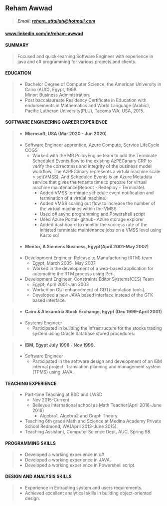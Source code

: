 ## Reham Awwad
 
> ##### Email: reham_attallah@hotmail.com 
#### www.linkedin.com/in/reham-awwad
#### SUMMARY
>   Focused and quick-learning Software Engineer with experience in java and c#  programming for various projects and clients.
#### EDUCATION  
> * Bachelor Degree of Computer Science, the American University in Cairo (AUC), Egypt, 1998.  
> Minor: Business Administration.  
> * Post baccalaureate Residency Certificate in Education with endorsements in Mathematics and World Language (Arabic), Pacific Lutheran 
> University(PLU), Tacoma WA, USA, 2015. 
#### SOFTWARE ENGINEERING CAREER EXPERIENCE 
> * #### Microsoft, USA (Mar 2020 - Jun 2020)
  >  * Software Engineer apprentice, Azure Compute, Service LifeCycle COGS
  >    * Worked with the MR PolicyEngine team to add the Terminate Scheduled Events flow to the existing AzPECanary 
  >      CRP to verify the correctness and integrity of the business model workflow. The AzPECanary represents a virtula machine scale     >      set(VMSS). And Scheduled Events is an Azure Metadata service that gives the tenants time to prepare for 
  >       virtual machine maintenance(Reboot - Redeploy - Terminate).
  >       * Added VMSS terminate schedule event notification and termination of a virtual machine. 
  >       * Added VMSS scaling out flow to increase the number of the virtual machines within
  >         the VMSS 
  >       * Used c# async programming and Powershell script
  >       * Used Azure Portal- github- Azure storage explorer
  >       * Added dashboard to monitor the success rate of the initiated terminate maintenance jobs on a VMSS level
  >        using Kusto sql 
> * #### Mentor, A Siemens Business, Egypt(April 2001-May 2007)
  > * Development Engineer, Release to Manufacturing (RTM) team  
  >   * Egypt, March 2005- May 2007 
  >   * Worked in the development of a web-based application for automating the RTM process using Perl.   
  > * Development Engineer, Constraints Editor Systems(CES) Team  
  >   * Egypt, April 2001-Jan 2003 
  >   * Worked on GUI enhancement of GDT(simulation tools). 
  >   * Developed a new JAVA based interface instead of the GTK based interface. 

> * #### Cairo & Alexandria Stock Exchange, Egypt (Dec 1999-April 2001)
  > * Systems Engineer  
  >   * Participated in building the infrastructure for the stocks trading system using Oracle database stored procedures. 

> * #### IBM, Egypt July 1998 - Nov 1999.
  > * Software Engineer  
  >   * Participated in the software design and development of an IBM internal project: Translation planning and management system (TPMS) using JAVA.  
#### TEACHING EXPERIENCE 
> * Part-time Teaching at BSD and LWSD  
>   * Nov 2015-Current  
>   * Bellevue International school as Math Teacher(April 2016-June 2016)
>     * Algebra1, Algebra2 and Graph Theory.
> * Teaching 6th grade Math and Science at Medina Academy Private School Redmond, WA(April 2013-June 2015). 
> * Teaching Assistant, Computer Science Dept, AUC, Spring 98.  

#### PROGRAMMING SKILLS 
> * Developed a working experience in c# 
> * Developed a working experience in JAVA. 
> * Developed a working experience in Powershell script.    
#### DESIGN AND ANALYSIS SKILLS  
> * Experience in Extracting system and users requirements.    
> * Achieved excellent analytical skills in building object-oriented design.  
